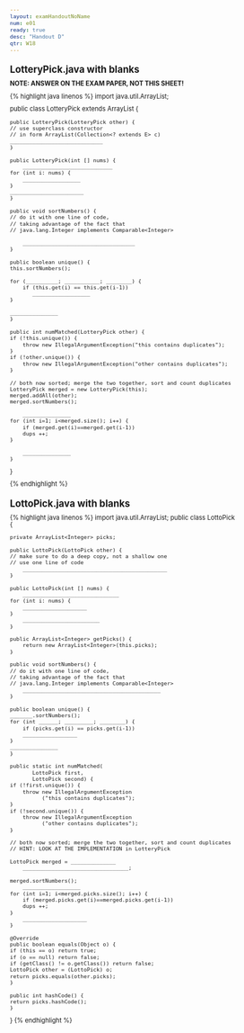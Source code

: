 ```yaml
---
layout: examHandoutNoName
num: e01
ready: true
desc: "Handout D"
qtr: W18
---
```


<style>
 body { font-size: 70%;
 line-height: 101%;

}

 td  {
  padding-left:5px; padding-right: 5px;
}
</style>

<h2>LotteryPick.java with blanks</h2>

<b> NOTE: ANSWER ON THE EXAM PAPER, NOT THIS SHEET! </b>

{% highlight java linenos %}
import java.util.ArrayList;

public class LotteryPick extends ArrayList<Integer> {

    public LotteryPick(LotteryPick other) {
	// use superclass constructor
	// in form ArrayList(Collection<? extends E> c) 
	_____________________________
    }

    public LotteryPick(int [] nums) {
        ____________________________
	for (int i: nums) {
	    __________________
	}
	_______________________
    }

    public void sortNumbers() {
	// do it with one line of code,
	// taking advantage of the fact that
	// java.lang.Integer implements Comparable<Integer>

        ___________________________________
    }

    public boolean unique() {
	this.sortNumbers();
	
	for (__________; ___________; ________) {
	    if (this.get(i) == this.get(i-1))
	       __________________
	}
	
	_______________
    }

    public int numMatched(LotteryPick other) {
	if (!this.unique()) {
	    throw new IllegalArgumentException("this contains duplicates");
	}
	if (!other.unique()) {
	    throw new IllegalArgumentException("other contains duplicates");
	}

	// both now sorted; merge the two together, sort and count duplicates
	LotteryPick merged = new LotteryPick(this);
	merged.addAll(other);
	merged.sortNumbers();
	
        _______________
	for (int i=1; i<merged.size(); i++) {
	    if (merged.get(i)==merged.get(i-1))
		dups ++;
	}

        _______________
    }
}

{% endhighlight %}

<h2 class="page-break-before" markdown="1">LottoPick.java with blanks</h2>

{% highlight java linenos %}
import java.util.ArrayList;
public class LottoPick {

    private ArrayList<Integer> picks;
    
    public LottoPick(LottoPick other) {
	// make sure to do a deep copy, not a shallow one
	// use one line of code
        _____________________________________________
    }

    public LottoPick(int [] nums) {
        ______________________________
	for (int i: nums) {	
	    ____________________
	}
        ________________________
    }

    public ArrayList<Integer> getPicks() {
        return new ArrayList<Integer>(this.picks);
    }
    
    public void sortNumbers() {
	// do it with one line of code,
	// taking advantage of the fact that
	// java.lang.Integer implements Comparable<Integer>
        ___________________________________________
    }

    public boolean unique() {
	_______.sortNumbers();
	for (int ______; _________; ________) {
	    if (picks.get(i) == picks.get(i-1))
		_________________
	}
	_______________
    }

    public static int numMatched(
    	   LottoPick first,
    	   LottoPick second) {
	if (!first.unique()) {
	    throw new IllegalArgumentException
	    	  ("this contains duplicates");
	}
	if (!second.unique()) {
	    throw new IllegalArgumentException
	    	  ("other contains duplicates");
	}

	// both now sorted; merge the two together, sort and count duplicates
	// HINT: LOOK AT THE IMPLEMENTATION in LotteryPick
	
	LottoPick merged = ______________
        _________________________________;

	merged.sortNumbers();
        __________________
	for (int i=1; i<merged.picks.size(); i++) {
	    if (merged.picks.get(i)==merged.picks.get(i-1))
		dups ++;
	}
        ____________________
    }

    @Override
    public boolean equals(Object o) {
	if (this == o) return true;
	if (o == null) return false;
	if (getClass() != o.getClass()) return false;
	LottoPick other = (LottoPick) o;
	return picks.equals(other.picks);	
    }
    
    public int hashCode() {
	return picks.hashCode();
    }
}
{% endhighlight %}